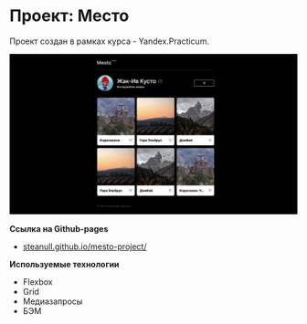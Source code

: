 # Проект: Место
Проект создан в рамках курса - Yandex.Practicum. 

![Mesto-Russia](images/preview.png)

**Ссылка на Github-pages**

* [steanull.github.io/mesto-project/](https://steanull.github.io/mesto-project/)

**Используемые технологии**
* Flexbox
* Grid
* Медиазапросы
* БЭМ
